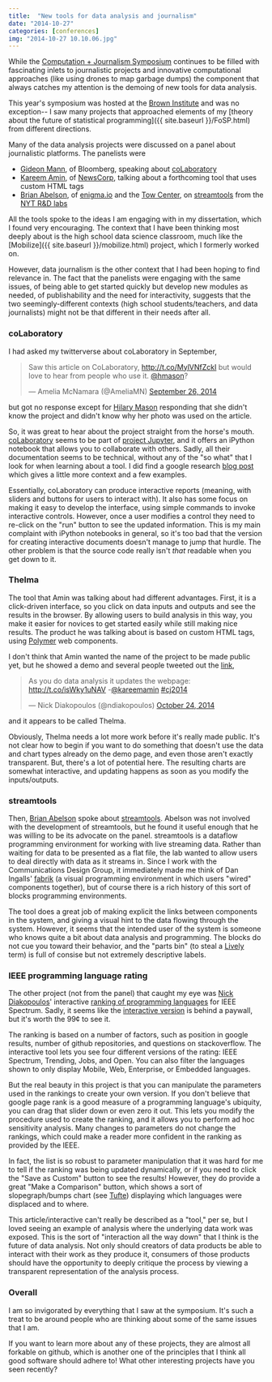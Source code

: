 ```yaml
---
title:  "New tools for data analysis and journalism" 
date: "2014-10-27"
categories: [conferences]
img: "2014-10-27 10.10.06.jpg"
---
```


While the [Computation + Journalism Symposium](http://symposium2014.computation-and-journalism.com/) continues to be filled with fascinating inlets to journalistic projects and innovative computational approaches (like using drones to map garbage dumps) the component that always catches my attention is the demoing of new tools for data analysis. 

This year's symposium was hosted at the [Brown Institute](http://brown.columbia.edu/) and was no exception-- I saw many projects that approached elements of my [theory about the future of statistical programming]({{ site.baseurl }}/FoSP.html) from different directions.


Many of the data analysis projects were discussed on a panel about journalistic platforms. The panelists were

* [Gideon Mann](https://sites.google.com/site/gideonmann/), of Bloomberg, speaking about [coLaboratory](https://colaboratory.jupyter.org/welcome/)
* [Kareem Amin](http://www.kareemamin.com/), of [NewsCorp](http://newscorp.com/), talking about a forthcoming tool that uses custom HTML tags
* [Brian Abelson](http://brianabelson.com/), of [enigma.io](http://enigma.io/) and the [Tow Center](http://towcenter.org/), on [streamtools](http://nytlabs.github.io/streamtools/) from the [NYT R&D labs](http://nytlabs.com/)


All the tools spoke to the ideas I am engaging with in my dissertation, which I found very encouraging. The context that I have been thinking most deeply about is the high school data science classroom, much like the [Mobilize]({{ site.baseurl }}/mobilize.html) project, which I formerly worked on. 

However, data journalism is the other context that I had been hoping to find relevance in. The fact that the panelists were engaging with the same issues, of being able to get started quickly but develop new modules as needed, of publishability and the need for interactivity, suggests that the two seemingly-different contexts (high school students/teachers, and data journalists) might not be that different in their needs after all. 

### **coLaboratory**

I had asked my twitterverse about coLaboratory in September,

<blockquote class="twitter-tweet" lang="en"><p>Saw this article on CoLaboratory, <a href="http://t.co/MylVNfZckI">http://t.co/MylVNfZckI</a> but would love to hear from people who use it. <a href="https://twitter.com/hmason">@hmason</a>?</p>&mdash; Amelia McNamara (@AmeliaMN) <a href="https://twitter.com/AmeliaMN/status/515557079642169344">September 26, 2014</a></blockquote>
<script async src="//platform.twitter.com/widgets.js" charset="utf-8"></script>

but got no response except for [Hilary Mason](https://twitter.com/hmason) responding that she didn't know the project and didn't know why her photo was used on the article. 

So, it was great to hear about the project straight from the horse's mouth. [coLaboratory](https://colaboratory.jupyter.org/welcome/) seems to be part of [project Jupyter](http://jupyter.org/), and it offers an iPython notebook that allows you to collaborate with others. Sadly, all their documentation seems to be technical, without any of the "so what" that I look for when learning about a tool. I did find a google research [blog post](http://googleresearch.blogspot.com/2014/08/doing-data-science-with-colaboratory.html) which gives a little more context and a few examples. 

Essentially, coLaboratory can produce interactive reports (meaning, with sliders and buttons for users to interact with). It also has some focus on making it easy to develop the interface, using simple commands to invoke interactive controls. However, once a user modifies a control they need to re-click on the "run" button to see the updated information. This is my main complaint with iPython notebooks in general, so it's too bad that the version for creating interactive documents doesn't manage to jump that hurdle.  The other problem is that the source code really isn't *that* readable when you get down to it.

### **Thelma**

The tool that Amin was talking about had different advantages. First, it is a click-driven interface, so you click on data inputs and outputs and see the results in the browser. By allowing users to build analysis in this way, you make it easier for novices to get started easily while still making nice results. The product he was talking about is based on custom HTML tags, using [Polymer](https://www.polymer-project.org/) web components. 

I don't think that Amin wanted the name of the project to be made public yet, but he showed a demo and several people tweeted out the [link](http://thelmanews.github.io/thelma-component-demo/data-demo.html),
<blockquote class="twitter-tweet" lang="en"><p>As you do data analysis it updates the webpage: <a href="http://t.co/isWky1uNAV">http://t.co/isWky1uNAV</a> -<a href="https://twitter.com/kareemamin">@kareemamin</a> <a href="https://twitter.com/hashtag/cj2014?src=hash">#cj2014</a></p>&mdash; Nick Diakopoulos (@ndiakopoulos) <a href="https://twitter.com/ndiakopoulos/status/525677010816090112">October 24, 2014</a></blockquote>
<script async src="//platform.twitter.com/widgets.js" charset="utf-8"></script>

and it appears to be called Thelma. 

Obviously, Thelma needs a lot more work before it's really made public. It's not clear how to begin if you want to do something that doesn't use the data and chart types already on the demo page, and even those aren't exactly transparent. But, there's a lot of potential here. The resulting charts are somewhat interactive, and updating happens as soon as you modify the inputs/outputs. 

### **streamtools**

Then, [Brian Abelson](http://brianabelson.com/) spoke about [streamtools](http://nytlabs.github.io/streamtools/). Abelson was not involved with the development of streamtools, but he found it useful enough that he was willing to be its advocate on the panel. streamtools is a dataflow programming environment for working with live streaming data. Rather than waiting for data to be presented as a flat file, the lab wanted to allow users to deal directly with data as it streams in. Since I work with the Communications Design Group, it immediately made me think of Dan Ingalls' [fabrik](https://en.wikipedia.org/wiki/Fabrik_(software)) (a visual programming environment in which users "wired" components together), but of course there is a rich history of this sort of blocks programming environments. 

The tool does a great job of making explicit the links between components in the system, and giving a visual hint to the data flowing through the system. However, it seems that the intended user of the system is someone who knows quite a bit about data analysis and programming. The blocks do not cue you toward their behavior, and the "parts bin" (to steal a [Lively](http://lively-web.org/welcome.html) term) is full of consise but not extremely descriptive labels. 

### **IEEE programming language rating**

The other project (not from the panel) that caught my eye was [Nick Diakopoulos](http://www.nickdiakopoulos.com/)' interactive [ranking of programming languages](http://spectrum.ieee.org/computing/software/top-10-programming-languages) for IEEE Spectrum. Sadly, it seems like the [interactive version](http://spectrum.ieee.org/static/interactive-the-top-programming-languages) is behind a paywall, but it's worth the 99¢ to see it. 

The ranking is based on a number of factors, such as position in google results, number of github repositories, and questions on stackoverflow. The interactive tool lets you see four different versions of the rating: IEEE Spectrum, Trending, Jobs, and Open. You can also filter the languages shown to only display Mobile, Web, Enterprise, or Embedded languages. 

But the real beauty in this project is that you can manipulate the parameters used in the rankings to create your own version. If you don't believe that google page rank is a good measure of a programming language's ubiquity, you can drag that slider down or even zero it out. This lets you modify the procedure used to create the ranking, and it allows you to perform ad hoc sensitivity analysis. Many changes to parameters do not change the rankings, which could make a reader more confident in the ranking as provided by the IEEE. 

In fact, the list is so robust to parameter manipulation that it was hard for me to tell if the ranking was being updated dynamically, or if you need to click the "Save as Custom" button to see the results! However, they do provide a great "Make a Comparison" button, which shows a sort of slopegraph/bumps chart (see [Tufte](http://www.edwardtufte.com/bboard/q-and-a-fetch-msg?msg_id=0003nk)) displaying which languages were displaced and to where.

This article/interactive can't really be described as a "tool," per se, but I loved seeing an example of analysis where the underlying data work was exposed. This is the sort of "interaction all the way down" that I think is the future of data analysis. Not only should creators of data products be able to interact with their work as they produce it, consumers of those products should have the opportunity to deeply critique the process by viewing a transparent representation of the analysis process. 

### **Overall**

I am so invigorated by everything that I saw at the symposium. It's such a treat to be around people who are thinking about some of the same issues that I am. 

If you want to learn more about any of these projects, they are almost all forkable on github, which is another one of the principles that I think all good software should adhere to! What other interesting projects have you seen recently?
